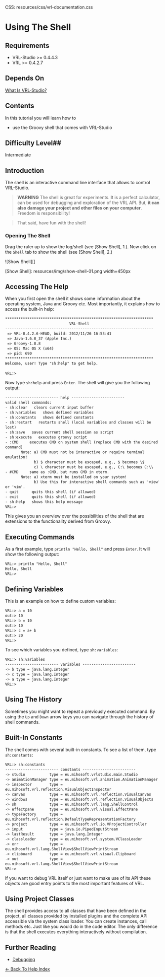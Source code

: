 CSS:	resources/css/vrl-documentation.css

# Using The Shell #


## Requirements ##

- VRL-Studio >= 0.4.4.3
- VRL >= 0.4.2.7

## Depends On ##

[What Is VRL-Studio?](what-is-vrl-studio.html)

## Contents ##

In this tutorial you will learn how to

- use the Groovy shell that comes with VRL-Studio

## Difficulty Level##

Intermediate

## Introduction ##

The shell is an interactive command line interface that allows to control VRL-Studio.

> **WARNING** The shell is great for experiments. It is a perfect calculator, can be used for debugging and exploration of the VRL API. But, **it can also damage your project and other files on your computer**. Freedom is responsibility! 

>That said, have fun with the shell!


### Opening The Shell ###

Drag the ruler up to show the log/shell (see [Show Shell], 1.). Now click on the `Shell` tab to show the shell (see [Show Shell], 2.)

![Show Shell][]

[Show Shell]: resources/img/show-shell-01.png width=450px


## Accessing The Help ##

When you first open the shell it shows some information about the operating system, Java and Groovy etc. Most importantly, it explains how to access the built-in help:

    *******************************************************************
                                 VRL-Shell                             
    -------------------------------------------------------------------
     => VRL-0.4.2.6-HEAD, build: 2012/11/26 16:53:41
     => Java-1.6.0_37 (Apple Inc.)
     => Groovy-1.8.8
     => OS: Mac OS X (x64)
     => pid: 690
    *******************************************************************
    Welcome, user! Type "sh:help" to get help.
    
    VRL:> 

Now type `sh:help` and press `Enter`. The shell will give you the following output:

    ------------------------ help ------------------------
    valid shell commands:
    - sh:clear   clears current input buffer
    - sh:variables   shows defined variables
    - sh:constants   shows defined constants
    - sh:restart   restarts shell (local variables and classes will be lost)
    - sh:save   saves current shell session as script
    - sh:execute   executes groovy script
    - :CMD     executes CMD on system shell (replace CMD with the desired command)
           Note: a) CMD must not be interactive or require terminal emulation!
                 b) $ character must be escaped, e.g., $ becomes \$
                 c) \ character must be escaped, e.g., C:\ becomes C:\\
    - #CMD     same as :CMD, but runs CMD in xterm.
           Note: a) xterm must be installed on your system!
                 b) Use this for interactive shell commands such as 'view' or 'vim'.
    - quit      quits this shell (if allowed)
    - exit      quits this shell (if allowed)
    - sh:help   shows this help message
    VRL:> 

This gives you an overview over the possibilities of the shell that are extensions to the functionality derived from Groovy.

## Executing Commands ##

As a first example, type `println "Hello, Shell"` and press `Enter`. It will show the following output:

    VRL:> println "Hello, Shell"
    Hello, Shell
    VRL:> 

## Defining Variables ##

This is an example on how to define custom variables:

    VRL:> a = 10
    out:> 10
    VRL:> b = 10
    out:> 10
    VRL:> c = a+ b
    out:> 20
    VRL:> 

To see which variables you defined, type `sh:variables`:

    VRL:> sh:variables
    ------------------------ variables ------------------------
    -> b type = java.lang.Integer
    -> c type = java.lang.Integer
    -> a type = java.lang.Integer
    VRL:>

## Using The History ##

Sometimes you might want to repeat a previously executed command. By using the `Up` and `Down` arrow keys you can navigate through the history of shell commands.

## Built-In Constants ##

The shell comes with several built-in constants. To see a list of them, type `sh:constants`:

    VRL:> sh:constants
    ------------------------ constants ------------------------
    -> studio           type = eu.mihosoft.vrlstudio.main.Studio                          
    -> animationManager type = eu.mihosoft.vrl.animation.AnimationManager                 
    -> inspector        type = eu.mihosoft.vrl.reflection.VisualObjectInspector           
    -> canvas           type = eu.mihosoft.vrl.reflection.VisualCanvas                    
    -> windows          type = eu.mihosoft.vrl.reflection.VisualObjects                   
    -> sh               type = eu.mihosoft.vrl.lang.ShellControl                          
    -> effectpane       type = eu.mihosoft.vrl.visual.EffectPane                          
    -> typeFactory      type = eu.mihosoft.vrl.reflection.DefaultTypeRepresentationFactory
    -> project          type = eu.mihosoft.vrl.io.VProjectController                      
    -> input            type = java.io.PipedInputStream                                   
    -> lastResult       type = java.lang.Integer                                          
    -> classloader      type = eu.mihosoft.vrl.system.VClassLoader                        
    -> err              type = eu.mihosoft.vrl.lang.ShellView$ShellViewPrintStream        
    -> clipboard        type = eu.mihosoft.vrl.visual.Clipboard                           
    -> out              type = eu.mihosoft.vrl.lang.ShellView$ShellViewPrintStream        
    VRL:>

If you want to debug VRL itself or just want to make use of its API these objects are good entry points to the most important features of VRL.

## Using Project Classes ##

The shell provides access to all classes that have been defined in the project, all classes provided by installed plugins and the complete API accessible via the system class loader. You can create instances, call methods etc. Just like you would do in the code editor. The only difference is that the shell executes everything interactively without compilation.

## Further Reading ##

- [Debugging](debugging.html)

[<- Back To Help Index](index.html)



